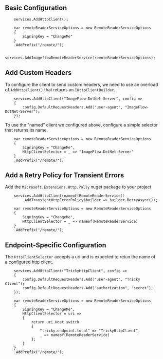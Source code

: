 ﻿



## Basic Configuration
```
    services.AddHttpClient();

    var remoteReaderServiceOptions = new RemoteReaderServiceOptions
    {
        SigningKey = "ChangeMe"
    }
    .AddPrefix("/remote/");

    services.AddImageflowRemoteReaderService(remoteReaderServiceOptions);
```

## Add Custom Headers
To configure the client to send custom headers, we need to use an overload of `AddHttpClient()` that returns an `IHttpClientBuilder`.
```
    services.AddHttpClient("ImageFlow-DotNet-Server", config =>
    {
        config.DefaultRequestHeaders.Add("user-agent", "ImageFlow-DotNet-Server");
    });
```
To use the "named" client we configured above, configure a simple selector that returns its name.
```
    var remoteReaderServiceOptions = new RemoteReaderServiceOptions
    {
        SigningKey = "ChangeMe",
        HttpClientSelector = _ => "ImageFlow-DotNet-Server"
    }
    .AddPrefix("/remote/");
```

## Add a Retry Policy for Transient Errors 
Add the `Microsoft.Extensions.Http.Polly` nuget package to your project
```
    services.AddHttpClient(nameof(RemoteReaderService))
        .AddTransientHttpErrorPolicy(builder => builder.RetryAsync());

    var remoteReaderServiceOptions = new RemoteReaderServiceOptions
    {
        SigningKey = "ChangeMe",
        HttpClientSelector = _ => nameof(RemoteReaderService)
    }
    .AddPrefix("/remote/");
```

## Endpoint-Specific Configuration
The `HttpClientSelector` accepts a uri and is expected to retun the name of a configured http client.
```
    services.AddHttpClient("TrickyHttpClient", config =>
    {
        config.DefaultRequestHeaders.Add("user-agent", "Tricky Client");
        config.DefaultRequestHeaders.Add("authorization", "secret");
    });

    var remoteReaderServiceOptions = new RemoteReaderServiceOptions
    {
        SigningKey = "ChangeMe",
        HttpClientSelector = uri =>
        {
            return uri.Host switch
            {
                "tricky.endpoint.local" => "TrickyHttpClient",
                _ => nameof(RemoteReaderService)
            };
        }
    }
    .AddPrefix("/remote/");


``` 